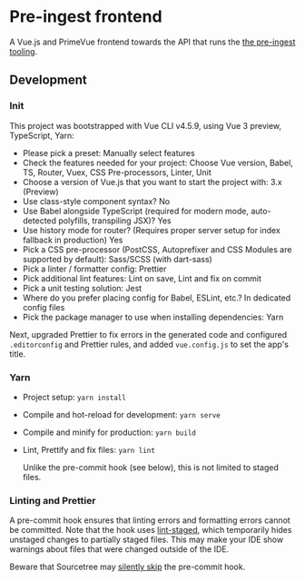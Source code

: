 # Pre-ingest frontend

A Vue.js and PrimeVue frontend towards the API that runs the
[the pre-ingest tooling](https://github.com/noord-hollandsarchief/preingest).

## Development

### Init

This project was bootstrapped with Vue CLI v4.5.9, using Vue 3 preview, TypeScript, Yarn:

- Please pick a preset: Manually select features
- Check the features needed for your project: Choose Vue version, Babel, TS, Router, Vuex, CSS Pre-processors, Linter, Unit
- Choose a version of Vue.js that you want to start the project with: 3.x (Preview)
- Use class-style component syntax? No
- Use Babel alongside TypeScript (required for modern mode, auto-detected polyfills, transpiling JSX)? Yes
- Use history mode for router? (Requires proper server setup for index fallback in production) Yes
- Pick a CSS pre-processor (PostCSS, Autoprefixer and CSS Modules are supported by default): Sass/SCSS (with dart-sass)
- Pick a linter / formatter config: Prettier
- Pick additional lint features: Lint on save, Lint and fix on commit
- Pick a unit testing solution: Jest
- Where do you prefer placing config for Babel, ESLint, etc.? In dedicated config files
- Pick the package manager to use when installing dependencies: Yarn

Next, upgraded Prettier to fix errors in the generated code and configured `.editorconfig` and Prettier
rules, and added `vue.config.js` to set the app's title.

### Yarn

- Project setup: `yarn install`

- Compile and hot-reload for development: `yarn serve`

- Compile and minify for production: `yarn build`

- Lint, Prettify and fix files: `yarn lint`

  Unlike the pre-commit hook (see below), this is not limited to staged files.

### Linting and Prettier

A pre-commit hook ensures that linting errors and formatting errors cannot be committed. Note that
the hook uses [lint-staged](https://github.com/okonet/lint-staged), which temporarily hides unstaged
changes to partially staged files. This may make your IDE show warnings about files that were
changed outside of the IDE.

Beware that Sourcetree may [silently skip](https://jira.atlassian.com/browse/SRCTREE-7184) the
pre-commit hook.
